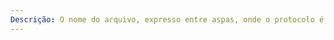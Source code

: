 ```yaml
---
Descrição: O nome do arquivo, expresso entre aspas, onde o protocolo é para executar a operação de leitura ou gravação.
---
```


